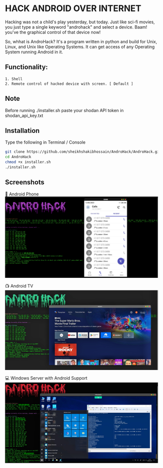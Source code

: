# HACK ANDROID OVER INTERNET

Hacking was not a child's play yesterday, but today.
Just like sci-fi movies, you just type a single keyword "androhack" and select a device. 
 Baam! you've the graphical control of that device now!



So, whhat is AndroHack? 
It's a program written in python and build for Unix, Linux, and Unix like Operating Systems. 
It can get access of any Operating System running Android in it.



## Functionality: 
    
    1. Shell
    2. Remote control of hacked device with screen. [ Default ]
    


## Note

Before running ./installer.sh paste your shodan API token in shodan_api_key.txt


## Installation 

Type the following in Terminal / Console

```bash
git clone https://github.com/sheikhshakibhossain/AndroHack/AndroHack.git
cd AndroHack
chmod +x installer.sh
./installer.sh
```

## Screenshots

📲 Android Phone
![screenshot](https://raw.githubusercontent.com/sheikhshakibhossain/screenshot/main/androhack_0.png)

📺 Android TV
![screenshot](https://raw.githubusercontent.com/sheikhshakibhossain/screenshot/main/androhack_1.png)

💻 Windows Server with Android Support
![screenshot](https://raw.githubusercontent.com/sheikhshakibhossain/screenshot/main/androhack_2.png)
